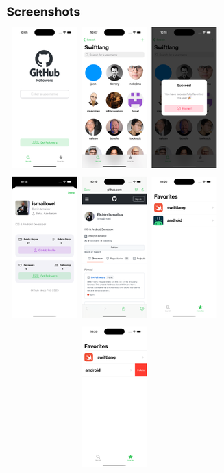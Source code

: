 # Screenshots

<p align="center">
  <img src="Screenshots/search.png" alt="search" style="width: 30%;">
  &nbsp;
  <img src="Screenshots/followers.png" alt="followers" style="width: 30%;">
  &nbsp;
  <img src="Screenshots/alert.png" alt="alert" style="width: 30%;">
<br><br>
  <img src="Screenshots/info.png" alt="info" style="width: 30%;">
  &nbsp;
  <img src="Screenshots/page.png" alt="page" style="width: 30%;">
  &nbsp;
  <img src="Screenshots/favorites.png" alt="favorites" style="width: 30%;">
<br><br>
  <img src="Screenshots/swipe.png" alt="swipe" style="width: 30%;">
</p>